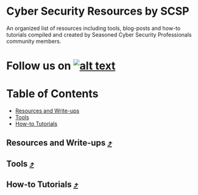 # Cyber Security Resources by SCSP

An organized list of resources including tools, blog-posts and how-to tutorials compiled and created by Seasoned Cyber Security Professionals community members.

[1.1]: https://i.ibb.co/kKmMkKL/facebook.jpg
[1]: https://www.facebook.com/scspcommunity/
# Follow us on [![alt text][1.1]][1]

Table of Contents
=================

* [Resources and Write-ups](#resources)
* [Tools](#tools)
* [How-to Tutorials](#tutorials)

<a name="resources"></a>
##  Resources and Write-ups [⤴](#table-of-contents)



<a name="tools"></a>
## Tools [⤴](#table-of-contents)

<a name="tutorials"></a>
## How-to Tutorials [⤴](#table-of-contents)
